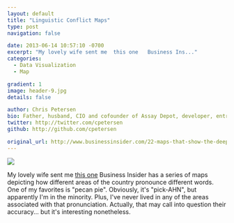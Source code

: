 ```yaml
---
layout: default
title: "Linguistic Conflict Maps"
type: post
navigation: false

date: 2013-06-14 10:57:10 -0700
excerpt: "My lovely wife sent me  this one   Business Ins..."
categories:
  - Data Visualization
  - Map

gradient: 1
image: header-9.jpg
details: false

author: Chris Petersen
bio: Father, husband, CIO and cofounder of Assay Depot, developer, entrepreneur and technologist.
twitter: http://twitter.com/cpetersen
github: http://github.com/cpetersen

original_url: http://www.businessinsider.com/22-maps-that-show-the-deepest-linguistic-conflicts-in-america-2013-6?op=1
---
```



  ![](/attachments/2fa1fb547e5eb6b3962340754755fd30/image.png) 

 My lovely wife sent me  [this one](http://www.businessinsider.com/22-maps-that-show-the-deepest-linguistic-conflicts-in-america-2013-6?op=1)   Business Insider has a series of maps depicting how different areas of the country pronounce different words. One of my favorites is "pecan pie". Obviously, it's "pick-AHN", but apparently I'm in the minority. Plus, I've never lived in any of the areas associated with that pronunciation. Actually, that may call into question their accuracy... but it's interesting nonetheless.

